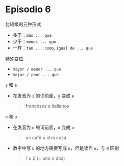 # Episodio 6

比较级的三种形式
- 多于：`más ... que`
- 少于：`menos ... que`
- 一样：`tan ... como`, `igual de ... que`

特殊变位
- `mayor / menor ... que`
- `mejor / peor ... que`

`y` 和 `e`
- 在发音为 `i` 的词前面，`y` 变成 `e`
  > francéses e italianos

`o` 和 `u`
- 在发音为 `o` 的词前面，`o` 变成 `u`
  > un café u otra cosa

- 数字中写 `o` 的地方需要写成 `u`，但是读作 `o`，与 `0` 区别
  > 1 u 2 (= uno o dos)
